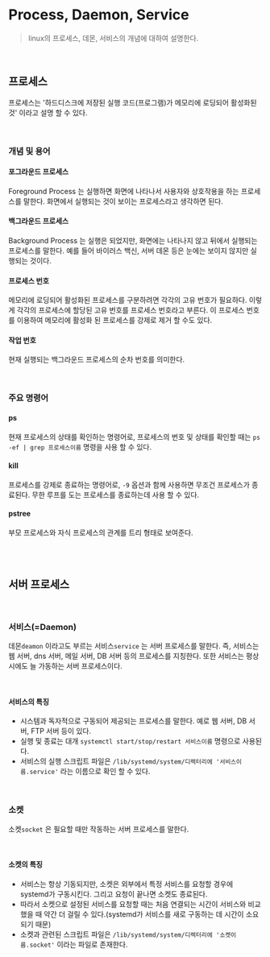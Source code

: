 # Process, Daemon, Service

> linux의 프로세스, 데몬, 서비스의 개념에 대하여 설명한다.

<br>

## 프로세스

프로세스는 '하드디스크에 저장된 실행 코드(프로그램)가 메모리에 로딩되어 활성화된 것' 이라고 설명 할 수 있다.

<br>

### 개념 및 용어

#### 포그라운드 프로세스

Foreground Process 는 실행하면 화면에 나타나서 사용자와 상호작용을 하는 프로세스를 말한다. 화면에서 실행되는 것이 보이는 프로세스라고 생각하면 된다.

#### 백그라운드 프로세스

Background Process 는 실행은 되었지만, 화면에는 나타나지 않고 뒤에서 실행되는 프로세스를 말한다. 예를 들어 바이러스 백신, 서버 데몬 등은 눈에는 보이지 않지만 실행되는 것이다.

#### 프로세스 번호

메모리에 로딩되어 활성화된 프로세스를 구분하려면 각각의 고유 번호가 필요하다. 이렇게 각각의 프로세스에 할당된 고유 번호를 프로세스 번호라고 부른다. 이 프로세스 번호를 이용하여 메모리에 활성화 된 프로세스를 강제로 제거 할 수도 있다.

#### 작업 번호

현재 실행되는 백그라운드 프로세스의 순차 번호를 의미한다.

<br>

### 주요 명령어

#### ps

현재 프로세스의 상태를 확인하는 명령어로, 프로세스의 번호 및 상태를 확인할 때는 `ps -ef | grep 프로세스이름` 명령을 사용 할 수 있다.

#### kill

프로세스를 강제로 종료하는 명령어로, `-9` 옵션과 함께 사용하면 무조건 프로세스가 종료된다. 무한 루프를 도는 프로세스를 종료하는데 사용 할 수 있다.

#### pstree

부모 프로세스와 자식 프로세스의 관계를 트리 형태로 보여준다.

<br>

<br>

## 서버 프로세스

<br>

### 서비스(=Daemon)

데몬`deamon` 이라고도 부르는 서비스`service` 는 서버 프로세스를 말한다. 즉, 서비스는 웹 서버, dns 서버, 메일 서버, DB 서버 등의 프로세스를 지칭한다. 또한 서비스는 평상시에도 늘 가동하는 서버 프로세스이다.

<br>

#### 서비스의 특징

* 시스템과 독자적으로 구동되어 제공되는 프로세스를 말한다. 예로 웹 서버, DB 서버, FTP 서버 등이 있다.
* 실행 및 종료는 대개 `systemctl start/stop/restart 서비스이름` 명령으로 사용된다.
* 서비스의 실행 스크립트 파일은 `/lib/systemd/system/디렉터리에 '서비스이름.service'` 라는 이름으로 확인 할 수 있다.

<br>

### 소켓

소켓`socket` 은 필요할 때만 작동하는 서버 프로세스를 말한다.

<br>

#### 소켓의 특징

* 서비스는 항상 기동되지만, 소켓은 외부에서 특정 서비스를 요청할 경우에 systemd가 구동시킨다. 그리고 요청이 끝나면 소켓도 종료된다.
* 따라서 소켓으로 설정된 서비스를 요청할 때는 처음 연결되는 시간이 서비스와 비교했을 때 약간 더 걸릴 수 있다.(systemd가 서비스를 새로 구동하는 데 시간이 소요되기 때문)
* 소켓과 관련된 스크립트 파일은 `/lib/systemd/system/디렉터리에 '소켓이름.socket'` 이라는 파일로 존재한다.

